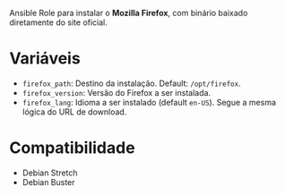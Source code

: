 Ansible Role para instalar o **Mozilla Firefox**, com binário baixado
diretamente do site oficial.

# Variáveis

- `firefox_path`: Destino da instalação. Default: `/opt/firefox`.
- `firefox_version`: Versão do Firefox a ser instalada.
- `firefox_lang`: Idioma a ser instalado (default `en-US`). Segue a mesma
  lógica do URL de download.

# Compatibilidade

- Debian Stretch
- Debian Buster
